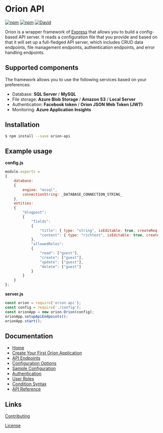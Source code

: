 # Orion API

[![npm](https://img.shields.io/npm/dt/orion-api.svg)](https://www.npmjs.com/package/orion-api) [![npm](https://img.shields.io/npm/v/orion-api.svg)](https://www.npmjs.com/package/orion-api) [![David](https://img.shields.io/david/ctjong/orion.svg)](https://www.npmjs.com/package/orion-api)

Orion is a wrapper framework of [Express](https://github.com/expressjs/express) that allows you to build a config-based API server. It reads a configuration file that you provide and based on that it will set up a full-fledged API server, which includes CRUD data endpoints, file management endpoints, authentication endpoints, and error handling endpoints.

## Supported components

The framework allows you to use the following services based on your preferences:
- Database: **SQL Server** / **MySQL**
- File storage: **Azure Blob Storage** / **Amazon S3** / **Local Server**
- Authentication: **Facebook token** / **Orion JSON Web Token (JWT)**
- Monitoring: **Azure Application Insights**

## Installation

```bash
$ npm install --save orion-api
```

## Example usage

**config.js**

```js
module.exports =
{
    database:
    {
        engine: "mssql",
        connectionString: _DATABASE_CONNECTION_STRING_
    },
    entities:
    {
        "blogpost":
        {
            "fields":
            {
                "title": { type: "string", isEditable: true, createReq: 2, foreignKey: null },
                "content": { type: "richtext", isEditable: true, createReq: 2, foreignKey: null }
            },
            "allowedRoles":
            {
                "read": ["guest"],
                "create": ["guest"],
                "update": ["guest"],
                "delete": ["guest"]
            }
        }
    }
};
```

**server.js**

```js
const orion = require('orion-api');
const config = require('./config');
const orionApp = new orion.Orion(config);
orionApp.setupApiEndpoints();
orionApp.start();
```

## Documentation

- [Home](https://ctjong.github.io/orion)
- [Create Your First Orion Application](https://ctjong.github.io/orion/docs/create-your-first-orion-application)
- [API Endpoints](https://ctjong.github.io/orion/docs/api-endpoints)
- [Configuration Options](https://ctjong.github.io/orion/docs/configuration-options)
- [Sample Configuration](https://ctjong.github.io/orion/docs/sample-configuration)
- [Authentication](https://ctjong.github.io/orion/docs/authentication)
- [User Roles](https://ctjong.github.io/orion/docs/user-roles)
- [Condition Syntax](https://ctjong.github.io/orion/docs/condition-syntax)
- [API Reference](https://ctjong.github.io/orion/docs/api-reference)


## Links

[Contributing](https://github.com/ctjong/orion/tree/master/CONTRIBUTING.md)

[License](https://github.com/ctjong/orion/tree/master/LICENSE)